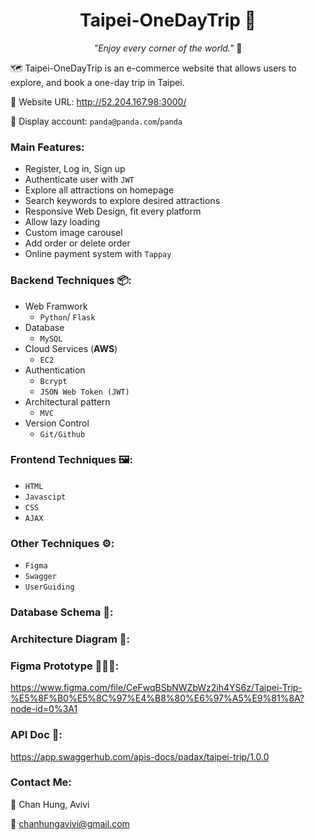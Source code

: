 <h1 align="center"> Taipei-OneDayTrip 🧋</h1>

<p align="center"> <i>"Enjoy every corner of the world."</i> 🐾</p>

🗺️ Taipei-OneDayTrip is an e-commerce website that allows users to explore, and book a one-day trip in Taipei.

🔗 Website URL: http://52.204.167.98:3000/

🤖 Display account: `panda@panda.com`/`panda`

### Main Features:

- Register, Log in, Sign up
- Authenticate user with `JWT`
- Explore all attractions on homepage
- Search keywords to explore desired attractions
- Responsive Web Design, fit every platform
- Allow lazy loading
- Custom image carousel
- Add order or delete order
- Online payment system with `Tappay`

### Backend Techniques 📦:

- Web Framwork
  - `Python`/ `Flask`
- Database
  - `MySQL`
- Cloud Services (**AWS**)
  - `EC2`
- Authentication
  - `Bcrypt`
  - `JSON Web Token (JWT)`
- Architectural pattern
  - `MVC`
- Version Control
  - `Git/Github`

### Frontend Techniques 🖼️:

- `HTML`
- `Javascipt`
- `CSS`
- `AJAX`

### Other Techniques ⚙️:

- `Figma`
- `Swagger`
- `UserGuiding`

### Database Schema 💾:

### Architecture Diagram 🏰:

### Figma Prototype 👩🏻‍🎨:

https://www.figma.com/file/CeFwqBSbNWZbWz2ih4YS6z/Taipei-Trip-%E5%8F%B0%E5%8C%97%E4%B8%80%E6%97%A5%E9%81%8A?node-id=0%3A1

### API Doc 📃:

https://app.swaggerhub.com/apis-docs/padax/taipei-trip/1.0.0

### Contact Me:

🐻 Chan Hung, Avivi

📩 chanhungavivi@gmail.com
